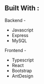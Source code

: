 <h2>Built With : </h2>
<p>Backend - </p>
<ul>
<li>Javascript</li>
<li>Express</li>
<li>MySQL</li>
</ul>

<p>Frontend - </p>
<ul>
<li>Typescript</li>
<li>React</li>
<li>Bootstrap</li>
<li>AntDesign</li>
</ul>
